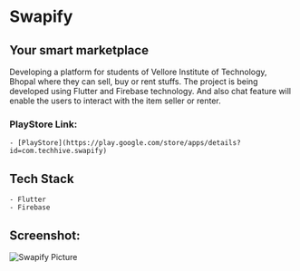 # Swapify
## Your smart marketplace

Developing a platform for students of Vellore Institute of Technology, Bhopal where they can sell, buy or rent stuffs. The project is being developed using Flutter and Firebase technology. And also chat feature will enable the users to interact with the item seller or renter.

### PlayStore Link:
    - [PlayStore](https://play.google.com/store/apps/details?id=com.techhive.swapify)

## Tech Stack
    - Flutter
    - Firebase

## Screenshot:
![Swapify Picture](https://github.com/rohitranjan753/swapify/assets/57181495/e894f6b6-e5c5-469a-89f3-a7fb105d2564)

